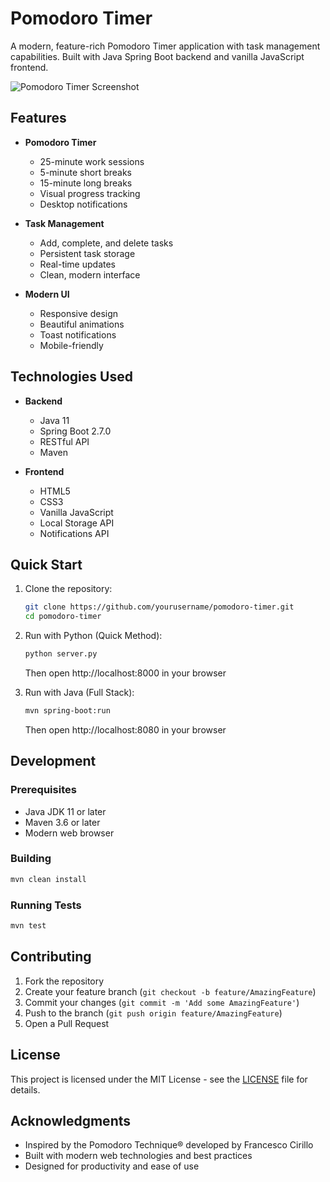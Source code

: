 # Pomodoro Timer

A modern, feature-rich Pomodoro Timer application with task management capabilities. Built with Java Spring Boot backend and vanilla JavaScript frontend.

![Pomodoro Timer Screenshot](screenshot.png)

## Features

- **Pomodoro Timer**
  - 25-minute work sessions
  - 5-minute short breaks
  - 15-minute long breaks
  - Visual progress tracking
  - Desktop notifications

- **Task Management**
  - Add, complete, and delete tasks
  - Persistent task storage
  - Real-time updates
  - Clean, modern interface

- **Modern UI**
  - Responsive design
  - Beautiful animations
  - Toast notifications
  - Mobile-friendly

## Technologies Used

- **Backend**
  - Java 11
  - Spring Boot 2.7.0
  - RESTful API
  - Maven

- **Frontend**
  - HTML5
  - CSS3
  - Vanilla JavaScript
  - Local Storage API
  - Notifications API

## Quick Start

1. Clone the repository:
   ```bash
   git clone https://github.com/yourusername/pomodoro-timer.git
   cd pomodoro-timer
   ```

2. Run with Python (Quick Method):
   ```bash
   python server.py
   ```
   Then open http://localhost:8000 in your browser

3. Run with Java (Full Stack):
   ```bash
   mvn spring-boot:run
   ```
   Then open http://localhost:8080 in your browser

## Development

### Prerequisites

- Java JDK 11 or later
- Maven 3.6 or later
- Modern web browser

### Building

```bash
mvn clean install
```

### Running Tests

```bash
mvn test
```

## Contributing

1. Fork the repository
2. Create your feature branch (`git checkout -b feature/AmazingFeature`)
3. Commit your changes (`git commit -m 'Add some AmazingFeature'`)
4. Push to the branch (`git push origin feature/AmazingFeature`)
5. Open a Pull Request

## License

This project is licensed under the MIT License - see the [LICENSE](LICENSE) file for details.

## Acknowledgments

- Inspired by the Pomodoro Technique® developed by Francesco Cirillo
- Built with modern web technologies and best practices
- Designed for productivity and ease of use 